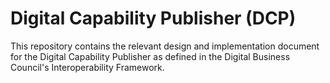 # Digital Capability Publisher (DCP)

This repository contains the relevant design and implementation document for the Digital Capability Publisher as defined in the Digital Business Council's Interoperability Framework.

